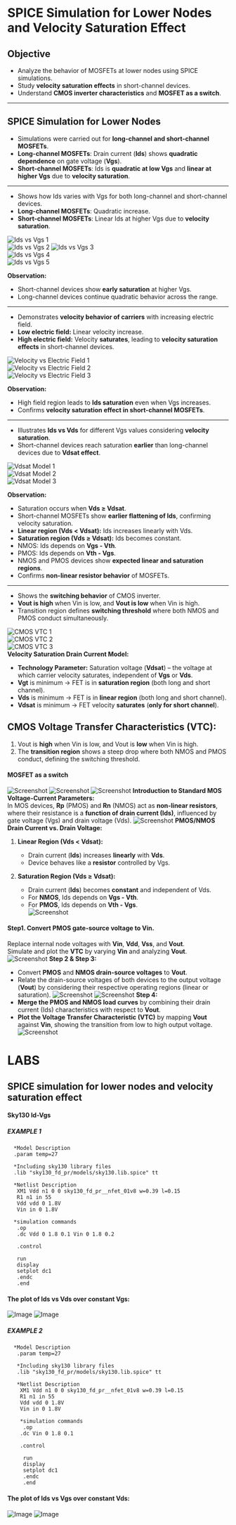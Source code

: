 
# SPICE Simulation for Lower Nodes and Velocity Saturation Effect

## Objective
- Analyze the behavior of MOSFETs at lower nodes using SPICE simulations.  
- Study **velocity saturation effects** in short-channel devices.  
- Understand **CMOS inverter characteristics** and **MOSFET as a switch**.  

---

## SPICE Simulation for Lower Nodes

- Simulations were carried out for **long-channel and short-channel MOSFETs**.  
- **Long-channel MOSFETs**: Drain current (**Ids**) shows **quadratic dependence** on gate voltage (**Vgs**).  
- **Short-channel MOSFETs**: Ids is **quadratic at low Vgs** and **linear at higher Vgs** due to **velocity saturation**.

---

- Shows how Ids varies with Vgs for both long-channel and short-channel devices.  
- **Long-channel MOSFETs**: Quadratic increase.  
- **Short-channel MOSFETs**: Linear Ids at higher Vgs due to **velocity saturation**.  

![Ids vs Vgs 1](https://github.com/Jayessh25/Jayessh25_RISC-V-SoC-Tapeout-Program_VSD/blob/main/Week4/Day2/Photo/Screenshot%202025-10-19%20142946.png
)  
![Ids vs Vgs 2](https://github.com/Jayessh25/Jayessh25_RISC-V-SoC-Tapeout-Program_VSD/blob/main/Week4/Day2/Photo/Screenshot%202025-10-19%20143128.png) 
![Ids vs Vgs 3](https://github.com/Jayessh25/Jayessh25_RISC-V-SoC-Tapeout-Program_VSD/blob/main/Week4/Day2/Photo/Screenshot%202025-10-19%20143148.png
)  
![Ids vs Vgs 4](https://github.com/Jayessh25/Jayessh25_RISC-V-SoC-Tapeout-Program_VSD/blob/main/Week4/Day2/Photo/Screenshot%202025-10-19%20143212.png
)  
![Ids vs Vgs 5](https://github.com/Jayessh25/Jayessh25_RISC-V-SoC-Tapeout-Program_VSD/blob/main/Week4/Day2/Photo/Screenshot%202025-10-19%20143239.png
)  

**Observation:**  
- Short-channel devices show **early saturation** at higher Vgs.  
- Long-channel devices continue quadratic behavior across the range.

---

- Demonstrates **velocity behavior of carriers** with increasing electric field.  
- **Low electric field:** Linear velocity increase.  
- **High electric field:** Velocity **saturates**, leading to **velocity saturation effects** in short-channel devices.  

![Velocity vs Electric Field 1](https://github.com/Jayessh25/Jayessh25_RISC-V-SoC-Tapeout-Program_VSD/blob/main/Week4/Day2/Photo/Screenshot%202025-10-19%20143259.png)  
![Velocity vs Electric Field 2](https://github.com/Jayessh25/Jayessh25_RISC-V-SoC-Tapeout-Program_VSD/blob/main/Week4/Day2/Photo/Screenshot%202025-10-19%20143317.png)  
![Velocity vs Electric Field 3](https://github.com/Jayessh25/Jayessh25_RISC-V-SoC-Tapeout-Program_VSD/blob/main/Week4/Day2/Photo/Screenshot%202025-10-19%20143342.png)  

**Observation:**  
- High field region leads to **Ids saturation** even when Vgs increases.  
- Confirms **velocity saturation effect in short-channel MOSFETs**.

---


- Illustrates **Ids vs Vds** for different Vgs values considering **velocity saturation**.  
- Short-channel devices reach saturation **earlier** than long-channel devices due to **Vdsat effect**.  

![Vdsat Model 1](https://github.com/Jayessh25/Jayessh25_RISC-V-SoC-Tapeout-Program_VSD/blob/main/Week4/Day2/Photo/Screenshot%202025-10-19%20143401.png
)  
![Vdsat Model 2](https://github.com/Jayessh25/Jayessh25_RISC-V-SoC-Tapeout-Program_VSD/blob/main/Week4/Day2/Photo/Screenshot%202025-10-19%20143425.png)  
![Vdsat Model 3](https://github.com/Jayessh25/Jayessh25_RISC-V-SoC-Tapeout-Program_VSD/blob/main/Week4/Day2/Photo/Screenshot%202025-10-19%20143439.png)  

**Observation:**  
- Saturation occurs when **Vds ≥ Vdsat**.  
- Short-channel MOSFETs show **earlier flattening of Ids**, confirming velocity saturation.
- **Linear region (Vds < Vdsat):** Ids increases linearly with Vds.  
- **Saturation region (Vds ≥ Vdsat):** Ids becomes constant.  
- NMOS: Ids depends on **Vgs - Vth**.  
- PMOS: Ids depends on **Vth - Vgs**.  
- NMOS and PMOS devices show **expected linear and saturation regions**.  
- Confirms **non-linear resistor behavior** of MOSFETs.

---

- Shows the **switching behavior** of CMOS inverter.  
- **Vout is high** when Vin is low, and **Vout is low** when Vin is high.  
- Transition region defines **switching threshold** where both NMOS and PMOS conduct simultaneously.  

![CMOS VTC 1](https://github.com/Jayessh25/Jayessh25_RISC-V-SoC-Tapeout-Program_VSD/blob/main/Week4/Day2/Photo/Screenshot%202025-10-19%20143802.png)  
![CMOS VTC 2](https://github.com/Jayessh25/Jayessh25_RISC-V-SoC-Tapeout-Program_VSD/blob/main/Week4/Day2/Photo/Screenshot%202025-10-19%20143816.png)  
![CMOS VTC 3](https://github.com/Jayessh25/Jayessh25_RISC-V-SoC-Tapeout-Program_VSD/blob/main/Week4/Day2/Photo/Screenshot%202025-10-19%20143834.png)  
**Velocity Saturation Drain Current Model:**  
- **Technology Parameter:** Saturation voltage (**Vdsat**) – the voltage at which carrier velocity saturates, independent of **Vgs** or **Vds**.  
- **Vgt** is minimum → FET is in **saturation region** (both long and short channel).  
- **Vds** is minimum → FET is in **linear region** (both long and short channel).  
- **Vdsat** is minimum → FET velocity **saturates** (**only for short channel**).
 
## **CMOS Voltage Transfer Characteristics (VTC):**  
1. Vout is **high** when Vin is low, and Vout is **low** when Vin is high.  
2. The **transition region** shows a steep drop where both NMOS and PMOS conduct, defining the switching threshold.
#### MOSFET as a switch
![Screenshot ](https://github.com/Jayessh25/Jayessh25_RISC-V-SoC-Tapeout-Program_VSD/blob/main/Week4/Day2/Photo/Screenshot%202025-10-19%20143847.png)
![Screenshot](https://github.com/Jayessh25/Jayessh25_RISC-V-SoC-Tapeout-Program_VSD/blob/main/Week4/Day2/Photo/Screenshot%202025-10-19%20143900.png)
![Screenshot ](https://github.com/Jayessh25/Jayessh25_RISC-V-SoC-Tapeout-Program_VSD/blob/main/Week4/Day2/Photo/Screenshot%202025-10-19%20143924.png)
**Introduction to Standard MOS Voltage-Current Parameters:**  
In MOS devices, **Rp** (PMOS) and **Rn** (NMOS) act as **non-linear resistors**, where their resistance is a **function of drain current (Ids)**, influenced by gate voltage (Vgs) and drain voltage (Vds).
![Screenshot ](https://github.com/Jayessh25/Jayessh25_RISC-V-SoC-Tapeout-Program_VSD/blob/main/Week4/Day2/Photo/Screenshot%202025-10-19%20143936.png)
**PMOS/NMOS Drain Current vs. Drain Voltage:**

1. **Linear Region (Vds < Vdsat):**  
   - Drain current (**Ids**) increases **linearly** with **Vds**.  
   - Device behaves like a **resistor** controlled by Vgs.  

2. **Saturation Region (Vds ≥ Vdsat):**  
   - Drain current (**Ids**) becomes **constant** and independent of Vds.  
   - For **NMOS**, Ids depends on **Vgs - Vth**.  
   - For **PMOS**, Ids depends on **Vth - Vgs**.  
![Screenshot ](https://github.com/Jayessh25/Jayessh25_RISC-V-SoC-Tapeout-Program_VSD/blob/main/Week4/Day2/Photo/Screenshot%202025-10-19%20144002.png)
 #### Step1. Convert **PMOS gate-source voltage** to **Vin**.  
 Replace internal node voltages with **Vin**, **Vdd**, **Vss**, and **Vout**.  
 Simulate and plot the **VTC** by varying **Vin** and analyzing **Vout**.
![Screenshot ](https://github.com/Jayessh25/Jayessh25_RISC-V-SoC-Tapeout-Program_VSD/blob/main/Week4/Day2/Photo/Screenshot%202025-10-19%20144028.png)
**Step 2 & Step 3:**  
- Convert **PMOS** and **NMOS drain-source voltages** to **Vout**.  
- Relate the drain-source voltages of both devices to the output voltage (**Vout**) by considering their respective operating regions (linear or saturation).
![Screenshot ](https://github.com/Jayessh25/Jayessh25_RISC-V-SoC-Tapeout-Program_VSD/blob/main/Week4/Day2/Photo/Screenshot%202025-10-19%20144047.png)
![Screenshot ](https://github.com/Jayessh25/Jayessh25_RISC-V-SoC-Tapeout-Program_VSD/blob/main/Week4/Day2/Photo/Screenshot%202025-10-19%20144115.png)
**Step 4:**  
- **Merge the PMOS and NMOS load curves** by combining their drain current (Ids) characteristics with respect to **Vout**.  
- **Plot the Voltage Transfer Characteristic (VTC)** by mapping **Vout** against **Vin**, showing the transition from low to high output voltage.
![Screenshot ](https://github.com/Jayessh25/Jayessh25_RISC-V-SoC-Tapeout-Program_VSD/blob/main/Week4/Day2/Photo/Screenshot%202025-10-19%20144138.png)


# LABS
## SPICE simulation for lower nodes and velocity saturation effect
#### Sky130 Id-Vgs
##### EXAMPLE 1
      *Model Description
      .param temp=27

      *Including sky130 library files
      .lib "sky130_fd_pr/models/sky130.lib.spice" tt

      *Netlist Description
       XM1 Vdd n1 0 0 sky130_fd_pr__nfet_01v8 w=0.39 l=0.15
       R1 n1 in 55
       Vdd vdd 0 1.8V
       Vin in 0 1.8V

      *simulation commands
       .op
       .dc Vdd 0 1.8 0.1 Vin 0 1.8 0.2

       .control

       run
       display
       setplot dc1
       .endc
       .end

#### The plot of Ids vs Vds over constant Vgs:
![Image ](https://github.com/Jayessh25/Jayessh25_RISC-V-SoC-Tapeout-Program_VSD/blob/main/Week4/Day2/Photo/ngspice%20day2vdsnetlistcode.png
)
![Image ](https://github.com/Jayessh25/Jayessh25_RISC-V-SoC-Tapeout-Program_VSD/blob/main/Week4/Day2/Photo/ngspice%20day2vdswaveform%2Bcommand.png)

##### EXAMPLE 2
      *Model Description
       .param temp=27

       *Including sky130 library files
       .lib "sky130_fd_pr/models/sky130.lib.spice" tt

       *Netlist Description
        XM1 Vdd n1 0 0 sky130_fd_pr__nfet_01v8 w=0.39 l=0.15
        R1 n1 in 55
        Vdd vdd 0 1.8V
        Vin in 0 1.8V

        *simulation commands
         .op
        .dc Vin 0 1.8 0.1 

        .control

         run
         display
         setplot dc1
         .endc
         .end
####  The plot of Ids vs Vgs over constant Vds:
![ Image ](https://github.com/Jayessh25/Jayessh25_RISC-V-SoC-Tapeout-Program_VSD/blob/main/Week4/Day2/Photo/ngspice%20day2vgsnetlistcode.png
)
![ Image ](https://github.com/Jayessh25/Jayessh25_RISC-V-SoC-Tapeout-Program_VSD/blob/main/Week4/Day2/Photo/ngspice%20day2vgswaveform%2Bcommand.png)
